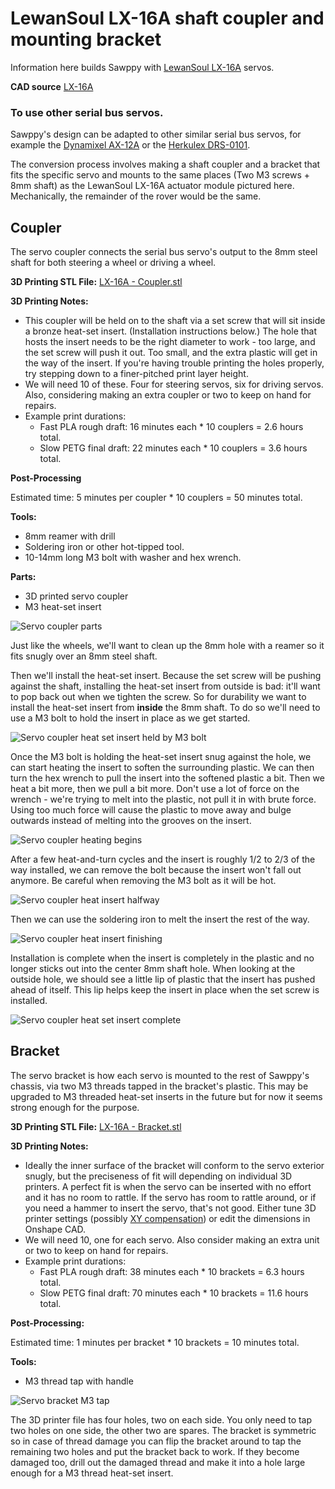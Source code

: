 # LewanSoul LX-16A shaft coupler and mounting bracket

Information here builds Sawppy with [LewanSoul LX-16A](http://www.lewansoul.com/product/detail-17.html) servos.

**CAD source** [LX-16A](https://cad.onshape.com/documents/43678ef564a43281c83e1aef/w/392bbf8745395bc24367a35c/e/214191f692ee748deef95a8d)

### To use other serial bus servos.

Sawppy's design can be adapted to other similar serial bus servos, for example the [Dynamixel AX-12A](http://www.robotis.us/ax-12a/)
or the [Herkulex DRS-0101](http://www.dongburobot.com/jsp/cms/view.jsp?code=100788).

The conversion process involves making a shaft coupler and a bracket that fits the specific servo and mounts
to the same places (Two M3 screws + 8mm shaft) as the LewanSoul LX-16A actuator module pictured here.
Mechanically, the remainder of the rover would be the same.

## Coupler

The servo coupler connects the serial bus servo's output to the 8mm steel shaft for both steering a wheel or driving a wheel.

**3D Printing STL File:** [LX-16A - Coupler.stl](../STL/LX-16A%20-%20Coupler.stl)

**3D Printing Notes:**
* This coupler will be held on to the shaft via a set screw that will sit inside a bronze heat-set insert. (Installation instructions below.) The hole that hosts the insert needs to be the right diameter to work - too large, and the set screw will push it out. Too small, and the extra plastic will get in the way of the insert. If you're having trouble printing the holes properly, try stepping down to a finer-pitched print layer height.
* We will need 10 of these. Four for steering servos, six for driving servos. Also, considering making an extra coupler or two to keep on hand for repairs.
* Example print durations:
  * Fast PLA rough draft: 16 minutes each * 10 couplers = 2.6 hours total.
  * Slow PETG final draft: 22 minutes each * 10 couplers = 3.6 hours total.

**Post-Processing**

Estimated time: 5 minutes per coupler * 10 couplers = 50 minutes total.

**Tools:**
* 8mm reamer with drill
* Soldering iron or other hot-tipped tool.
* 10-14mm long M3 bolt with washer and hex wrench.

**Parts:**
* 3D printed servo coupler
* M3 heat-set insert

![Servo coupler parts](images/ServoCoupler-Parts.jpg)

Just like the wheels, we'll want to clean up the 8mm hole with a reamer so it fits snugly over an 8mm steel shaft.

Then we'll install the heat-set insert. Because the set screw will be pushing against the shaft, installing the
heat-set insert from outside is bad: it'll want to pop back out when we tighten the screw. So for durability we
want to install the heat-set insert from __inside__ the 8mm shaft. To do so we'll need to use a M3 bolt to hold the
insert in place as we get started.

![Servo coupler heat set insert held by M3 bolt](images/ServoCoupler-InsertStart.jpg)

Once the M3 bolt is holding the heat-set insert snug against the hole, we can start heating the insert to soften
the surrounding plastic. We can then turn the hex wrench to pull the insert into the softened plastic a bit. Then
we heat a bit more, then we pull a bit more. Don't use a lot of force on the wrench - we're trying to melt into
the plastic, not pull it in with brute force. Using too much force will cause the plastic to move away and bulge
outwards instead of melting into the grooves on the insert.

![Servo coupler heating begins](images/ServoCoupler-InsertStart.jpg)

After a few heat-and-turn cycles and the insert is roughly 1/2 to 2/3 of the way installed, we can remove the
bolt because the insert won't fall out anymore. Be careful when removing the M3 bolt as it will be hot.

![Servo coupler heat insert halfway](images/ServoCoupler-InsertHalf.jpg)

Then we can use the soldering iron to melt the insert the rest of the way.

![Servo coupler heat insert finishing](images/ServoCoupler-InsertFinishup.jpg)

Installation is complete when the insert is completely in the plastic and no longer sticks out into the center 8mm shaft hole. When looking at the outside hole, we should see a little lip of plastic that the insert has pushed ahead of itself. This lip helps keep the insert in place when the set screw is installed.

![Servo coupler heat set insert complete](images/ServoCoupler-Complete.jpg)

## Bracket

The servo bracket is how each servo is mounted to the rest of Sawppy's chassis, via two M3 threads tapped
in the bracket's plastic. This may be upgraded to M3 threaded heat-set inserts in the future but for now
it seems strong enough for the purpose.

**3D Printing STL File:** [LX-16A - Bracket.stl](../STL/LX-16A%20-%20Bracket.stl)

**3D Printing Notes:**

* Ideally the inner surface of the bracket will conform to the servo exterior snugly, but the preciseness
of fit will depending on individual 3D printers. A perfect fit is when the servo can be inserted with no
effort and it has no room to rattle. If the servo has room to rattle around, or if you need a hammer to
insert the servo, that's not good. Either tune 3D printer settings (possibly [XY compensation](http://manual.slic3r.org/troubleshooting/dimension-errors))
or edit the dimensions in Onshape CAD.
* We will need 10, one for each servo. Also consider making an extra unit or two to keep on hand for repairs.
* Example print durations:
  * Fast PLA rough draft: 38 minutes each * 10 brackets = 6.3 hours total.
  * Slow PETG final draft: 70 minutes each * 10 brackets = 11.6 hours total.

**Post-Processing:**

Estimated time: 1 minutes per bracket * 10 brackets = 10 minutes total.

**Tools:**
* M3 thread tap with handle

![Servo bracket M3 tap](images/ServoBracket-Tap.jpg)

The 3D printer file has four holes, two on each side. You only need to tap two holes on one side,
the other two are spares. The bracket is symmetric so in case of thread damage you can flip the bracket
around to tap the remaining two holes and put the bracket back to work. If they become damaged too, drill
out the damaged thread and make it into a hole large enough for a M3 thread heat-set insert.
